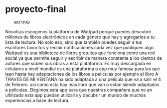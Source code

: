 # proyecto-final
        WATTPAD
Nosotras escogimos la platforma de Wattpad porque  puedes descubrir millones de libros electrónicos en cada género que hay y agregarlos a tu lista de lectura. No solo eso, sino que también puedes seguir a tus escritores favoritos y recibir notificaciones cada vez que publiquen algo. 
Wattpad es  una biblioteca de libros gratuitos que funciona como una red social ya que permite seguir y escribir de manera constante a los cientos de autores que suben sus obras a esta plataforma.
Es muy descargada en celulares  a nivel mundial es una plataforma o app muy famosa para las que leen hasta hay adaptaciones  de los libros a peliculas por ejemplo  el libro A TRAVES DE MI VENTANA ha sido adaptada a una pelicula que va a salir el 4 de Febrero. asi como esta hay mas libro que van o estan siendo adaptados a peliculas.
Elegimos esta app para  que nuestras compañera  que no an ultilizado esta app puedan utilizarla y decubrir un mundo de muchas experiencias a base de lectura.